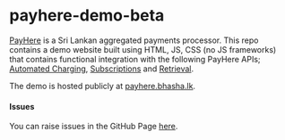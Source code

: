 # payhere-demo-beta

[PayHere](https://www.payhere.lk) is a Sri Lankan aggregated payments processor. This repo contains a demo website built using HTML, JS, CSS (no JS frameworks) that contains functional integration with the following PayHere APIs; [Automated Charging](https://support.payhere.lk/faq/automated-charging), [Subscriptions](https://support.payhere.lk/faq/recurring-billing) and [Retrieval](https://support.payhere.lk/api-&-mobile-sdk/payhere-retrieval).

The demo is hosted publicly at [payhere.bhasha.lk](http://payhere.bhasha.lk/).

#### Issues ####

You can raise issues in the GitHub Page [here](https://github.com/PayHereLK/payhere-demo-beta/issues).
